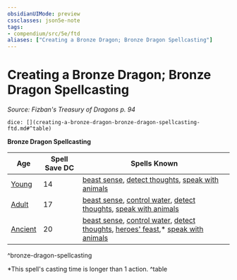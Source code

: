 ```yaml
---
obsidianUIMode: preview
cssclasses: json5e-note
tags:
- compendium/src/5e/ftd
aliases: ["Creating a Bronze Dragon; Bronze Dragon Spellcasting"]
---
```

# Creating a Bronze Dragon; Bronze Dragon Spellcasting
*Source: Fizban's Treasury of Dragons p. 94* 

`dice: [](creating-a-bronze-dragon-bronze-dragon-spellcasting-ftd.md#^table)`

**Bronze Dragon Spellcasting**

| Age | Spell Save DC | Spells Known |
|-----|---------------|--------------|
| [Young](/2-Mechanics/CLI/bestiary/dragon/young-bronze-dragon.md) | 14 | [beast sense](/2-Mechanics/CLI/spells/beast-sense.md), [detect thoughts](/2-Mechanics/CLI/spells/detect-thoughts.md), [speak with animals](/2-Mechanics/CLI/spells/speak-with-animals.md) |
| [Adult](/2-Mechanics/CLI/bestiary/dragon/adult-bronze-dragon.md) | 17 | [beast sense](/2-Mechanics/CLI/spells/beast-sense.md), [control water](/2-Mechanics/CLI/spells/control-water.md), [detect thoughts](/2-Mechanics/CLI/spells/detect-thoughts.md), [speak with animals](/2-Mechanics/CLI/spells/speak-with-animals.md) |
| [Ancient](/2-Mechanics/CLI/bestiary/dragon/ancient-bronze-dragon.md) | 20 | [beast sense](/2-Mechanics/CLI/spells/beast-sense.md), [control water](/2-Mechanics/CLI/spells/control-water.md), [detect thoughts](/2-Mechanics/CLI/spells/detect-thoughts.md), [heroes' feast](/2-Mechanics/CLI/spells/heroes-feast.md),* [speak with animals](/2-Mechanics/CLI/spells/speak-with-animals.md) |
^bronze-dragon-spellcasting

*This spell's casting time is longer than 1 action.
^table